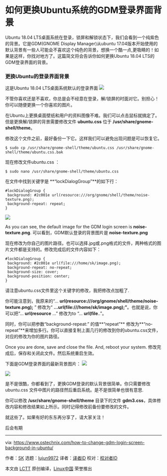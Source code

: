 如何更换Ubuntu系统的GDM登录界面背景
======
Ubuntu 18.04 LTS桌面系统在登录，锁屏和解锁状态下，我们会看到一个纯紫色的背景。它是GDM(GNOME Display Manager)从ubuntu 17.04版本开始使用的默认背景有一些人可能会不喜欢这个纯色的背景，想换一个酷一点,更吸睛的！如果是这样，你找对地方了。这篇简文将会告诉你如何更换Ubuntu 18.04 LTS的GDM登录界面的背景。
### 更换Ubuntu的登录界面背景

这是Ubuntu 18.04 LTS桌面系统默认的登录界面
![](https://www.ostechnix.com/wp-content/uploads/2018/11/GDM-login-screen-1.png)

不管你喜欢还是不喜欢，你总是会不经意在登录，解/锁屏的时面对它。别担心！你可以随便更换一个你喜欢的图片。

在Ubuntu上更换桌面壁纸和用户的资料图像不难。我们可以点击鼠标就搞定了。但是更换解/锁屏的背景需要修改文件 **ubuntu.css** 位于 **/usr/share/gnome-shell/theme**。

修改这个文件之前，最好备份一下它。这样我们可以避免出现问题是可以恢复它。

```
$ sudo cp /usr/share/gnome-shell/theme/ubuntu.css /usr/share/gnome-shell/theme/ubuntu.css.bak
```

现在修改文件ubuntu.css ：

```
$ sudo nano /usr/share/gnome-shell/theme/ubuntu.css
```
在文件中找到关键字是 **“lockDialogGroup”**的如下行：


```
#lockDialogGroup {
 background: #2c001e url(resource:///org/gnome/shell/theme/noise-texture.png);
 background-repeat: repeat;
}
```
![](https://www.ostechnix.com/wp-content/uploads/2018/11/ubuntu_css.png)

As you can see, the default image for the GDM login screen is **noise-texture.png**.
可以看到，GDM默认登录的背景图片是 **noise-texture.png**

现在修改为你自己的图片路径。也可以选择.jpg或.png格式的文件，两种格式的图片文件都是支持的。修改完成后的文件内容如下：

```
#lockDialogGroup {
 background: #2c001e url(file:///home/sk/image.png);
 background-repeat: no-repeat;
 background-size: cover;
 background-position: center;
}
```

请注意ubuntu.css文件里这个关键字的修改，我把修改点加粗了.

你可能注意到，我原来的“… **url(resource:///org/gnome/shell/theme/noise-texture.png);** ” 修改为“ **…url(file:///home/sk/image.png);”**。也就是说，你可以把“… **url(resource** …” 修改为to “… **url(file**..”。

同时，你可以把参数“background-repeat:” 的值**“repeat”** 修改为**“no-repeat”**来增加多行。你可以直接复制上面几行的修改到你的ubuntu.css文件，对应的修改为你的图片路径。

Once you are done, save and close the file. And, reboot your system.
修改完成后，保存和关闭此文件。然后系统重启生效。

下面是GDM登录界面的最新背景图片：
![](https://www.ostechnix.com/wp-content/uploads/2018/11/GDM-login-screen-2.png)

![](https://www.ostechnix.com/wp-content/uploads/2018/11/GDM-login-screen-3.png)

是不是很酷，你都看到了，更换GDM登录的默认背景很简单。你只需要修改ubuntu.css 文件中图片的路径然后重启系统。是不是很简单也很有意思.

你可以修改 **/usr/share/gnome-shell/theme** 目录下的文件 **gdm3.css**，具体修改内容和修改结果如上所示。同时记得修改前备份要修改的文件。

就这些了。如果有好的东东再分享了，请大家关注！

后会有期



--------------------------------------------------------------------------------

via: https://www.ostechnix.com/how-to-change-gdm-login-screen-background-in-ubuntu/

作者：[SK][a]
选题：[lujun9972][b]
译者：[译者ID](https://github.com/guevaraya)
校对：[校对者ID](https://github.com/校对者ID)

本文由 [LCTT](https://github.com/LCTT/TranslateProject) 原创编译，[Linux中国](https://linux.cn/) 荣誉推出

[a]: https://www.ostechnix.com/author/sk/
[b]: https://github.com/lujun9972
